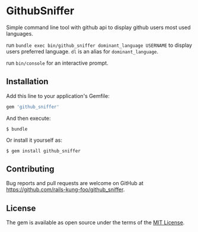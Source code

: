 # GithubSniffer

Simple command line tool with github api to display github users most used languages.

run `bundle exec bin/github_sniffer dominant_language USERNAME` to display users preferred language.
`dl` is an alias for `dominant_language`.

run `bin/console` for an interactive prompt.

## Installation

Add this line to your application's Gemfile:

```ruby
gem 'github_sniffer'
```

And then execute:

    $ bundle

Or install it yourself as:

    $ gem install github_sniffer

## Contributing

Bug reports and pull requests are welcome on GitHub at https://github.com/rails-kung-foo/github_sniffer.

## License

The gem is available as open source under the terms of the [MIT License](http://opensource.org/licenses/MIT).
